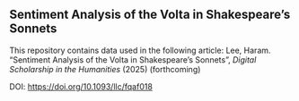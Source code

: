 <!--Sentiment Analysis of the Volta in Shakespeare’s Sonnets-->
## Sentiment Analysis of the Volta in Shakespeare’s Sonnets

This repository contains data used in the following article: Lee, Haram. “Sentiment Analysis of the Volta in Shakespeare’s Sonnets”, _Digital Scholarship in the Humanities_ (2025) (forthcoming)

DOI: https://doi.org/10.1093/llc/fqaf018
